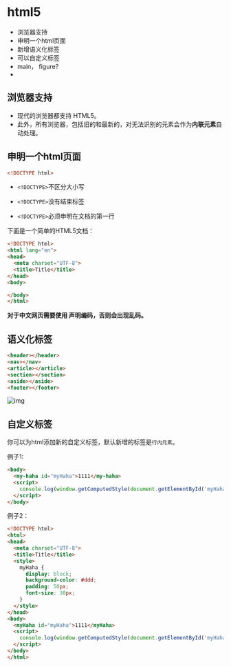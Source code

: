 # html5

* 浏览器支持
* 申明一个html页面
* 新增语义化标签
* 可以自定义标签
* main， figure?
* 



## 浏览器支持

* 现代的浏览器都支持 HTML5。
* 此外，所有浏览器，包括旧的和最新的，对无法识别的元素会作为**内联元素**自动处理。

## 申明一个html页面

```html
<!DOCTYPE html>
```

* `<!DOCTYPE>`不区分大小写

* `<!DOCTYPE>`没有结束标签

* `<!DOCTYPE>`必须申明在文档的第一行

  

下面是一个简单的HTML5文档：

```html
<!DOCTYPE html>
<html lang="en">
<head>
  <meta charset="UTF-8">
  <title>Title</title>
</head>
<body>

</body>
</html>
```

**对于中文网页需要使用 <meta charset="utf-8"> 声明编码，否则会出现乱码。**



## 语义化标签

```html
<header></header>	
<nav></nav>
<article></article>
<section></section>	
<aside></aside>
<footer></footer>
```

![img](https://www.runoob.com/wp-content/uploads/2013/07/html5-layout.jpg)



## 自定义标签

你可以为html添加新的自定义标签，默认新增的标签是`行内元素`。

例子1:

```html
<body>
  <my-haha id="myHaha">1111</my-haha>
  <script>
    console.log(window.getComputedStyle(document.getElementById('myHaha')).getPropertyValue('display')); //"line"
  </script>
</body>
```

例子2：

```html
<!DOCTYPE html>
<html>
<head>
  <meta charset="UTF-8">
  <title>Title</title>
  <style>
    myHaha {
      display: block;
      background-color: #ddd;
      padding: 50px;
      font-size: 30px;
    }
  </style>
</head>
<body>
  <myHaha id="myHaha">1111</myHaha>
  <script>
    console.log(window.getComputedStyle(document.getElementById('myHaha')).getPropertyValue('display')); //"block"
  </script>
</body>
</html>
```

